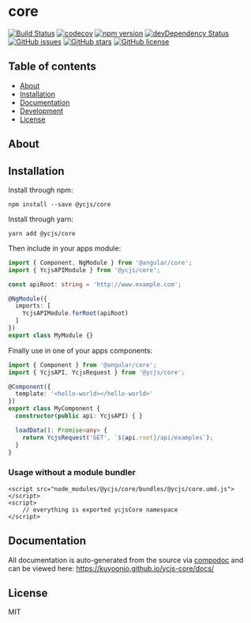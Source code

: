 # core
[![Build Status](https://travis-ci.org/kuyoonjo/ycjs-core.svg?branch=master)](https://travis-ci.org/kuyoonjo/ycjs-core)
[![codecov](https://codecov.io/gh/kuyoonjo/ycjs-core/branch/master/graph/badge.svg)](https://codecov.io/gh/kuyoonjo/ycjs-core)
[![npm version](https://badge.fury.io/js/@ycjs/core.svg)](http://badge.fury.io/js/@ycjs/core)
[![devDependency Status](https://david-dm.org/kuyoonjo/ycjs-core/dev-status.svg)](https://david-dm.org/kuyoonjo/ycjs-core?type=dev)
[![GitHub issues](https://img.shields.io/github/issues/kuyoonjo/ycjs-core.svg)](https://github.com/kuyoonjo/ycjs-core/issues)
[![GitHub stars](https://img.shields.io/github/stars/kuyoonjo/ycjs-core.svg)](https://github.com/kuyoonjo/ycjs-core/stargazers)
[![GitHub license](https://img.shields.io/badge/license-MIT-blue.svg)](https://raw.githubusercontent.com/kuyoonjo/ycjs-core/master/LICENSE)


## Table of contents

- [About](#about)
- [Installation](#installation)
- [Documentation](#documentation)
- [Development](#development)
- [License](#license)

## About



## Installation

Install through npm:
```
npm install --save @ycjs/core
```

Install through yarn:
```
yarn add @ycjs/core
```

Then include in your apps module:

```typescript
import { Component, NgModule } from '@angular/core';
import { YcjsAPIModule } from '@ycjs/core';

const apiRoot: string = 'http://www.example.com';

@NgModule({
  imports: [
    YcjsAPIModule.forRoot(apiRoot)
  ]
})
export class MyModule {}
```

Finally use in one of your apps components:
```typescript
import { Component } from '@angular/core';
import { YcjsAPI, YcjsRequest } from '@ycjs/core';

@Component({
  template: '<hello-world></hello-world>'
})
export class MyComponent {
  constructor(public api: YcjsAPI) { }

  loadData(): Promise<any> {
    return YcjsRequest('GET', `${api.root}/api/examples`);
  }
}
```

### Usage without a module bundler
```
<script src="node_modules/@ycjs/core/bundles/@ycjs/core.umd.js"></script>
<script>
    // everything is exported ycjsCore namespace
</script>
```

## Documentation
All documentation is auto-generated from the source via [compodoc](https://compodoc.github.io/compodoc/) and can be viewed here:
https://kuyoonjo.github.io/ycjs-core/docs/

## License

MIT
